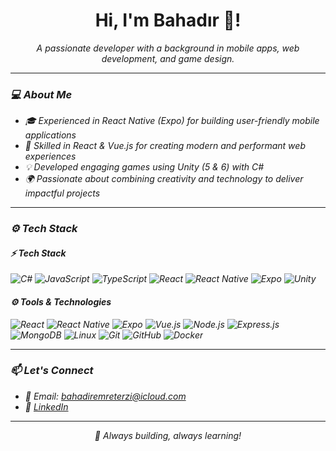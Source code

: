 <h1 align="center"> Hi, I'm Bahadır 👋! </h1>
<p align="center">
  <i>A passionate developer with a background in mobile apps, web development, and game design.
</p>

---

### 💻 About Me

- 🎓 Experienced in React Native (Expo) for building user-friendly mobile applications 
- 🤖 Skilled in React & Vue.js for creating modern and performant web experiences
- 💡 Developed engaging games using Unity (5 & 6) with C#
- 🌍 Passionate about combining creativity and technology to deliver impactful projects

---


### ⚙️ Tech Stack

#### ⚡ Tech Stack
![C#](https://img.shields.io/badge/C%23-239120?style=flat&logo=c-sharp&logoColor=white)
![JavaScript](https://img.shields.io/badge/JavaScript-F7DF1E?style=flat&logo=javascript&logoColor=black)
![TypeScript](https://img.shields.io/badge/TypeScript-3178C6?style=flat&logo=typescript&logoColor=white)
![React](https://img.shields.io/badge/React-61DAFB?style=flat&logo=react&logoColor=black)
![React Native](https://img.shields.io/badge/React%20Native-61DAFB?style=flat&logo=react&logoColor=black)
![Expo](https://img.shields.io/badge/Expo-000020?style=flat&logo=expo&logoColor=white)
![Unity](https://img.shields.io/badge/Unity-100000?style=flat&logo=unity&logoColor=white)

#### ⚙️ Tools & Technologies
![React](https://img.shields.io/badge/React-61DAFB?style=flat&logo=react&logoColor=black)
![React Native](https://img.shields.io/badge/React%20Native-61DAFB?style=flat&logo=react&logoColor=black)
![Expo](https://img.shields.io/badge/Expo-000020?style=flat&logo=expo&logoColor=white)
![Vue.js](https://img.shields.io/badge/Vue.js-4FC08D?style=flat&logo=vue.js&logoColor=white)
![Node.js](https://img.shields.io/badge/Node.js-339933?style=flat&logo=nodedotjs&logoColor=white)
![Express.js](https://img.shields.io/badge/Express.js-000000?style=flat&logo=express&logoColor=white)
![MongoDB](https://img.shields.io/badge/MongoDB-47A248?style=flat&logo=mongodb&logoColor=white)
![Linux](https://img.shields.io/badge/Linux-FCC624?style=flat&logo=linux&logoColor=black)
![Git](https://img.shields.io/badge/Git-F05032?style=flat&logo=git&logoColor=white)
![GitHub](https://img.shields.io/badge/GitHub-181717?style=flat&logo=github&logoColor=white)
![Docker](https://img.shields.io/badge/Docker-2496ED?style=flat&logo=docker&logoColor=white)

---

### 📫 Let's Connect

- 📩 Email: [bahadiremreterzi@icloud.com](mailto:hadiremreterzi@icloud.com)  
- 💼 [LinkedIn](https://www.linkedin.com/in/bahad%C4%B1r-terzi-a93357295/)  
<!--

---

### 🏆 GitHub Trophies

[![trophy](https://github-profile-trophy.vercel.app/?username=xauqse&theme=radical&column=4&margin-w=15&margin-h=15)](https://github.com/ryo-ma/github-profile-trophy)

---

### 📊 GitHub Stats

<p align="center">
  <img src="https://github-readme-stats.vercel.app/api?username=xauqse&show_icons=true&theme=radical" alt="stats"/>
  <img src="https://github-readme-stats.vercel.app/api/top-langs/?username=xauqse&layout=compact&theme=radical" alt="langs"/>
</p>

---
-->

---

<p align="center">🚀 Always building, always learning!</p>
